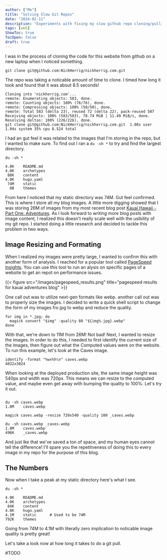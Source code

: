 ```yaml
---
author: ["Me"]
title: "Solving Slow Git Repos"
date: "2024-02-11"
description: "Experiments with fixing my slow github repo cloning/pulling with image resizing."
tags: [web]
ShowToc: true
TocOpen: false
draft: true 
---
```


I was in the process of cloning the code for this website from github on a new laptop when I noticed something.

```shell
git clone git@github.com:NickHerrig/nickherrig.com.git
```

The repo was taking a noticable amount of time to clone.
I timed how long it took and found that it was about 8.5 seconds!

```shell
Cloning into 'nickherrig.com'...
remote: Enumerating objects: 583, done.
remote: Counting objects: 100% (76/76), done.
remote: Compressing objects: 100% (50/50), done.
remote: Total 583 (delta 23), reused 72 (delta 22), pack-reused 507
Receiving objects: 100% (583/583), 78.74 MiB | 11.49 MiB/s, done.
Resolving deltas: 100% (226/226), done.
git clone git@github.com:NickHerrig/nickherrig.com.git  1.08s user 1.94s system 35% cpu 8.524 total
```

I had an gut feel it was related to the images that I'm storing in the repo, but I wanted to make sure.
To find out I ran a `du -sh *` to try and find the largest directory.

```shell
du -sh *

4.0K    README.md
4.0K    archetypes
 88K    content
4.0K    hugo.yaml
 74M    static
  0B    themes

```

From here I noticed that my static directory was 74M. Gut feel confirmed. This is where I store all my blog images.
A little more digging showed that I was storing 26M of images from my most recent blog post [Kauai Hawaii - Part One: Adventures](https://nickherrig.com/posts/kauai-hawaii-adventures/). As I look forward to writing more blog posts with image content, I realized this doesn't really scale well with the usibility of my git repo. I started doing a little research and decided to tackle this problem in two ways.

## Image Resizing and Formating

When I realized my images were pretty large, I wanted to confirm this with another form of analysis. I reached for a popular tool called [PageSpeed Insights](https://pagespeed.web.dev/). You can use this tool to run an alysis on specific pages of a website to get an repot on performance issues.

{{< figure src="/images/pagespeed_results.png" title="pagespeed results for kauai adventures blog" >}}

One call out was to utilize next-gen formats like webp. another call out was to properly size the images. I decided to write a quick shell script to change the form of my images fro jpg to webp and reduce the quality.

```shell
for img in *.jpg; do
  magick convert "$img" -quality 80 "${img%.jpg}.webp"
done
```

With that, we're down to 11M from 26M! Not bad! Next, I wanted to resize the images. In order to do this, I needed to first identify the current size of the images, then figure out what the Computed values were on the website. To run this example, let's look at the Caves image.

```shell
identify -format "%wx%h\n" caves.webp     
4032x3024
```

When looking at the deployed production site, the same image height was 540px and width was 720px. This means we can resize to the computed value, and maybe even get away with bumping the quality to 100%. Let's try it out.

```shell

du -sh caves.webp                         
1.8M    caves.webp

magick caves.webp -resize 720x540 -quality 100 _caves.webp

du -sh caves.webp _caves.webp 
1.8M    caves.webp
496K    _caves.webp

```

And just lke that we've saved a ton of space, and my human eyes cannot tell the difference! I'll spare you the repetitveness of doing this to every image in my repo for the purpose of this blog.

## The Numbers

Now when I take a peak at my static directory here's what I see. 

```shell
du -sh *

4.0K    README.md
4.0K    archetypes
 84K    content
4.0K    hugo.yaml
4.1M    static      # Used to be 74M
792K    themes

```

Going from 74M to 4.1M with literally zero implication to noticable image quality is pretty great!

Let's take a look now at how long it takes to do a git pull. 

#TODO